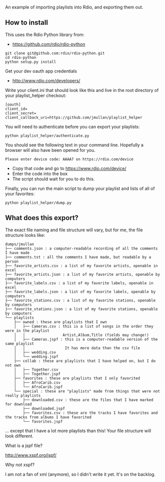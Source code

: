 An example of importing playlists into Rdio, and exporting them out.

How to install
--------------

This uses the Rdio Python library from:

- https://github.com/rdio/rdio-python

~~~
git clone git@github.com:rdio/rdio-python.git
cd rdio-python
python setup.py install
~~~

Get your dev oauth app credentials

- http://www.rdio.com/developers/

Write your client.ini that should look like this and live in the root directory of your playlist_helper checkout:

    [oauth]
    client_id=
    client_secret=
    client_callback_uri=https://github.com/jmullan/playlist_helper

You will need to authenticate before you can export your playlists:

    python playlist_helper/authenticate.py

You should see the following text in your command line. Hopefully a browser will also have been opened for you.

    Please enter device code: AAAA7 on https://rdio.com/device

- Copy that code and go to https://www.rdio.com/device/
- Enter the code into the box
- The script should wait for you to do this.

Finally, you can run the main script to dump your playlist and lists of all of your favorites:

    python playlist_helper/dump.py

What does this export?
----------------------

The exact file naming and file structure will vary, but for me, the file structure looks like:

    dumps/jmullan
    ├── comments.json : a computer-readable recording of all the comments I have made
    ├── comments.txt : all the comments I have made, but readable by a person
    ├── favorite_artists.csv : a list of my favorite artists, openable in excel
    ├── favorite_artists.json : a list of my favorite artists, openable by computers
    ├── favorite_labels.csv : a list of my favorite labels, openable in excel
    ├── favorite_labels.json : a list of my favorite labels, openable by computers
    ├── favorite_stations.csv : a list of my favorite stations, openable by computers
    ├── favorite_stations.json : a list of my favorite stations, openable by computers
    └── playlists
        ├── owned : these are playlists that I own
        │   ├── Cameras.csv : this is a list of songs in the order they were in the playlist
        │   │                 Artist,Album,Title (fields may change!)
        │   ├── Cameras.jspf : this is a computer-readable version of the same playlist
        │   │                  It has more data than the csv file
        │   ├── wedding.csv
        │   └── wedding.jspf
        ├── collab : these are playlists that I have helped on, but I do not own
        │   ├── Together.csv
        │   ├── Together.jspf
        ├── favorites : these are playlists that I only favorited
        │   ├── AfroCarib.csv
        │   └── AfroCarib.jspf
        └── special : these are "playlists" made from things that were not really playlists
            ├── downloaded.csv : these are the files that I have marked for download
            ├── downloaded.jspf
            ├── favorites.csv : these are the tracks I have favorites and the tracks from albums I have favorited
            └── favorites.jspf

... except that I have a lot more playlists than this! Your file structure will look different.

What is a jspf file?

http://www.xspf.org/jspf/

Why not xspf?

I am not a fan of xml (anymore), so I didn't write it yet. It's on the backlog.
